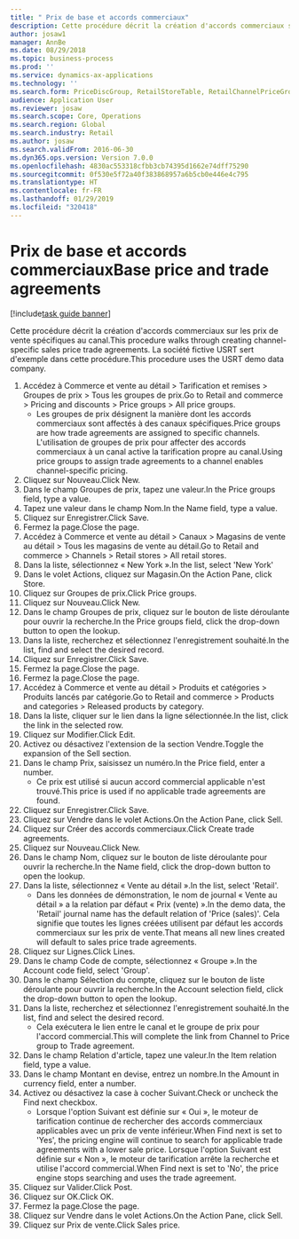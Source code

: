 ```yaml
---
title: " Prix de base et accords commerciaux"
description: Cette procédure décrit la création d'accords commerciaux sur les prix de vente spécifiques au canal.
author: josaw1
manager: AnnBe
ms.date: 08/29/2018
ms.topic: business-process
ms.prod: ''
ms.service: dynamics-ax-applications
ms.technology: ''
ms.search.form: PriceDiscGroup, RetailStoreTable, RetailChannelPriceGroup, EcoResProductDetailsExtended, PriceDiscAdmTable, PriceDiscAdm
audience: Application User
ms.reviewer: josaw
ms.search.scope: Core, Operations
ms.search.region: Global
ms.search.industry: Retail
ms.author: josaw
ms.search.validFrom: 2016-06-30
ms.dyn365.ops.version: Version 7.0.0
ms.openlocfilehash: 4830ac553318cfbb3cb74395d1662e74dff75290
ms.sourcegitcommit: 0f530e5f72a40f383868957a6b5cb0e446e4c795
ms.translationtype: HT
ms.contentlocale: fr-FR
ms.lasthandoff: 01/29/2019
ms.locfileid: "320418"
---
```

# <a name="base-price-and-trade-agreements"></a><span data-ttu-id="e7aa5-103"> Prix de base et accords commerciaux</span><span class="sxs-lookup"><span data-stu-id="e7aa5-103">Base price and trade agreements</span></span>

[!include[task guide banner](../includes/task-guide-banner.md)]

<span data-ttu-id="e7aa5-104">Cette procédure décrit la création d'accords commerciaux sur les prix de vente spécifiques au canal.</span><span class="sxs-lookup"><span data-stu-id="e7aa5-104">This procedure walks through creating channel-specific sales price trade agreements.</span></span> <span data-ttu-id="e7aa5-105">La société fictive USRT sert d'exemple dans cette procédure.</span><span class="sxs-lookup"><span data-stu-id="e7aa5-105">This procedure uses the USRT demo data company.</span></span>

1. <span data-ttu-id="e7aa5-106">Accédez à Commerce et vente au détail > Tarification et remises > Groupes de prix > Tous les groupes de prix.</span><span class="sxs-lookup"><span data-stu-id="e7aa5-106">Go to Retail and commerce > Pricing and discounts > Price groups > All price groups.</span></span>
    * <span data-ttu-id="e7aa5-107">Les groupes de prix désignent la manière dont les accords commerciaux sont affectés à des canaux spécifiques.</span><span class="sxs-lookup"><span data-stu-id="e7aa5-107">Price groups are how trade agreements are assigned to specific channels.</span></span> <span data-ttu-id="e7aa5-108">L'utilisation de groupes de prix pour affecter des accords commerciaux à un canal active la tarification propre au canal.</span><span class="sxs-lookup"><span data-stu-id="e7aa5-108">Using price groups to assign trade agreements to a channel enables channel-specific pricing.</span></span>  
2. <span data-ttu-id="e7aa5-109">Cliquez sur Nouveau.</span><span class="sxs-lookup"><span data-stu-id="e7aa5-109">Click New.</span></span>
3. <span data-ttu-id="e7aa5-110">Dans le champ Groupes de prix, tapez une valeur.</span><span class="sxs-lookup"><span data-stu-id="e7aa5-110">In the Price groups field, type a value.</span></span>
4. <span data-ttu-id="e7aa5-111">Tapez une valeur dans le champ Nom.</span><span class="sxs-lookup"><span data-stu-id="e7aa5-111">In the Name field, type a value.</span></span>
5. <span data-ttu-id="e7aa5-112">Cliquez sur Enregistrer.</span><span class="sxs-lookup"><span data-stu-id="e7aa5-112">Click Save.</span></span>
6. <span data-ttu-id="e7aa5-113">Fermez la page.</span><span class="sxs-lookup"><span data-stu-id="e7aa5-113">Close the page.</span></span>
7. <span data-ttu-id="e7aa5-114">Accédez à Commerce et vente au détail > Canaux > Magasins de vente au détail > Tous les magasins de vente au détail.</span><span class="sxs-lookup"><span data-stu-id="e7aa5-114">Go to Retail and commerce > Channels > Retail stores > All retail stores.</span></span>
8. <span data-ttu-id="e7aa5-115">Dans la liste, sélectionnez « New York ».</span><span class="sxs-lookup"><span data-stu-id="e7aa5-115">In the list, select 'New York'</span></span>
9. <span data-ttu-id="e7aa5-116">Dans le volet Actions, cliquez sur Magasin.</span><span class="sxs-lookup"><span data-stu-id="e7aa5-116">On the Action Pane, click Store.</span></span>
10. <span data-ttu-id="e7aa5-117">Cliquez sur Groupes de prix.</span><span class="sxs-lookup"><span data-stu-id="e7aa5-117">Click Price groups.</span></span>
11. <span data-ttu-id="e7aa5-118">Cliquez sur Nouveau.</span><span class="sxs-lookup"><span data-stu-id="e7aa5-118">Click New.</span></span>
12. <span data-ttu-id="e7aa5-119">Dans le champ Groupes de prix, cliquez sur le bouton de liste déroulante pour ouvrir la recherche.</span><span class="sxs-lookup"><span data-stu-id="e7aa5-119">In the Price groups field, click the drop-down button to open the lookup.</span></span>
13. <span data-ttu-id="e7aa5-120">Dans la liste, recherchez et sélectionnez l'enregistrement souhaité.</span><span class="sxs-lookup"><span data-stu-id="e7aa5-120">In the list, find and select the desired record.</span></span>
14. <span data-ttu-id="e7aa5-121">Cliquez sur Enregistrer.</span><span class="sxs-lookup"><span data-stu-id="e7aa5-121">Click Save.</span></span>
15. <span data-ttu-id="e7aa5-122">Fermez la page.</span><span class="sxs-lookup"><span data-stu-id="e7aa5-122">Close the page.</span></span>
16. <span data-ttu-id="e7aa5-123">Fermez la page.</span><span class="sxs-lookup"><span data-stu-id="e7aa5-123">Close the page.</span></span>
17. <span data-ttu-id="e7aa5-124">Accédez à Commerce et vente au détail > Produits et catégories > Produits lancés par catégorie.</span><span class="sxs-lookup"><span data-stu-id="e7aa5-124">Go to Retail and commerce > Products and categories > Released products by category.</span></span>
18. <span data-ttu-id="e7aa5-125">Dans la liste, cliquer sur le lien dans la ligne sélectionnée.</span><span class="sxs-lookup"><span data-stu-id="e7aa5-125">In the list, click the link in the selected row.</span></span>
19. <span data-ttu-id="e7aa5-126">Cliquez sur Modifier.</span><span class="sxs-lookup"><span data-stu-id="e7aa5-126">Click Edit.</span></span>
20. <span data-ttu-id="e7aa5-127">Activez ou désactivez l'extension de la section Vendre.</span><span class="sxs-lookup"><span data-stu-id="e7aa5-127">Toggle the expansion of the Sell section.</span></span>
21. <span data-ttu-id="e7aa5-128">Dans le champ Prix, saisissez un numéro.</span><span class="sxs-lookup"><span data-stu-id="e7aa5-128">In the Price field, enter a number.</span></span>
    * <span data-ttu-id="e7aa5-129">Ce prix est utilisé si aucun accord commercial applicable n'est trouvé.</span><span class="sxs-lookup"><span data-stu-id="e7aa5-129">This price is used if no applicable trade agreements are found.</span></span>  
22. <span data-ttu-id="e7aa5-130">Cliquez sur Enregistrer.</span><span class="sxs-lookup"><span data-stu-id="e7aa5-130">Click Save.</span></span>
23. <span data-ttu-id="e7aa5-131">Cliquez sur Vendre dans le volet Actions.</span><span class="sxs-lookup"><span data-stu-id="e7aa5-131">On the Action Pane, click Sell.</span></span>
24. <span data-ttu-id="e7aa5-132">Cliquez sur Créer des accords commerciaux.</span><span class="sxs-lookup"><span data-stu-id="e7aa5-132">Click Create trade agreements.</span></span>
25. <span data-ttu-id="e7aa5-133">Cliquez sur Nouveau.</span><span class="sxs-lookup"><span data-stu-id="e7aa5-133">Click New.</span></span>
26. <span data-ttu-id="e7aa5-134">Dans le champ Nom, cliquez sur le bouton de liste déroulante pour ouvrir la recherche.</span><span class="sxs-lookup"><span data-stu-id="e7aa5-134">In the Name field, click the drop-down button to open the lookup.</span></span>
27. <span data-ttu-id="e7aa5-135">Dans la liste, sélectionnez « Vente au détail ».</span><span class="sxs-lookup"><span data-stu-id="e7aa5-135">In the list, select 'Retail'.</span></span>
    * <span data-ttu-id="e7aa5-136">Dans les données de démonstration, le nom de journal « Vente au détail » a la relation par défaut « Prix (vente) ».</span><span class="sxs-lookup"><span data-stu-id="e7aa5-136">In the demo data, the 'Retail' journal name has the default relation of 'Price (sales)'.</span></span> <span data-ttu-id="e7aa5-137">Cela signifie que toutes les lignes créées utilisent par défaut les accords commerciaux sur les prix de vente.</span><span class="sxs-lookup"><span data-stu-id="e7aa5-137">That means all new lines created will default to sales price trade agreements.</span></span>  
28. <span data-ttu-id="e7aa5-138">Cliquez sur Lignes.</span><span class="sxs-lookup"><span data-stu-id="e7aa5-138">Click Lines.</span></span>
29. <span data-ttu-id="e7aa5-139">Dans le champ Code de compte, sélectionnez « Groupe ».</span><span class="sxs-lookup"><span data-stu-id="e7aa5-139">In the Account code field, select 'Group'.</span></span>
30. <span data-ttu-id="e7aa5-140">Dans le champ Sélection du compte, cliquez sur le bouton de liste déroulante pour ouvrir la recherche.</span><span class="sxs-lookup"><span data-stu-id="e7aa5-140">In the Account selection field, click the drop-down button to open the lookup.</span></span>
31. <span data-ttu-id="e7aa5-141">Dans la liste, recherchez et sélectionnez l'enregistrement souhaité.</span><span class="sxs-lookup"><span data-stu-id="e7aa5-141">In the list, find and select the desired record.</span></span>
    * <span data-ttu-id="e7aa5-142">Cela exécutera le lien entre le canal et le groupe de prix pour l'accord commercial.</span><span class="sxs-lookup"><span data-stu-id="e7aa5-142">This will complete the link from Channel to Price group to Trade agreement.</span></span>  
32. <span data-ttu-id="e7aa5-143">Dans le champ Relation d'article, tapez une valeur.</span><span class="sxs-lookup"><span data-stu-id="e7aa5-143">In the Item relation field, type a value.</span></span>
33. <span data-ttu-id="e7aa5-144">Dans le champ Montant en devise, entrez un nombre.</span><span class="sxs-lookup"><span data-stu-id="e7aa5-144">In the Amount in currency field, enter a number.</span></span>
34. <span data-ttu-id="e7aa5-145">Activez ou désactivez la case à cocher Suivant.</span><span class="sxs-lookup"><span data-stu-id="e7aa5-145">Check or uncheck the Find next checkbox.</span></span>
    * <span data-ttu-id="e7aa5-146">Lorsque l'option Suivant est définie sur « Oui », le moteur de tarification continue de rechercher des accords commerciaux applicables avec un prix de vente inférieur.</span><span class="sxs-lookup"><span data-stu-id="e7aa5-146">When Find next is set to 'Yes', the pricing engine will continue to search for applicable trade agreements with a lower sale price.</span></span> <span data-ttu-id="e7aa5-147">Lorsque l'option Suivant est définie sur « Non », le moteur de tarification arrête la recherche et utilise l'accord commercial.</span><span class="sxs-lookup"><span data-stu-id="e7aa5-147">When Find next is set to 'No', the price engine stops searching and uses the trade agreement.</span></span>  
35. <span data-ttu-id="e7aa5-148">Cliquez sur Valider.</span><span class="sxs-lookup"><span data-stu-id="e7aa5-148">Click Post.</span></span>
36. <span data-ttu-id="e7aa5-149">Cliquez sur OK.</span><span class="sxs-lookup"><span data-stu-id="e7aa5-149">Click OK.</span></span>
37. <span data-ttu-id="e7aa5-150">Fermez la page.</span><span class="sxs-lookup"><span data-stu-id="e7aa5-150">Close the page.</span></span>
38. <span data-ttu-id="e7aa5-151">Cliquez sur Vendre dans le volet Actions.</span><span class="sxs-lookup"><span data-stu-id="e7aa5-151">On the Action Pane, click Sell.</span></span>
39. <span data-ttu-id="e7aa5-152">Cliquez sur Prix de vente.</span><span class="sxs-lookup"><span data-stu-id="e7aa5-152">Click Sales price.</span></span>

